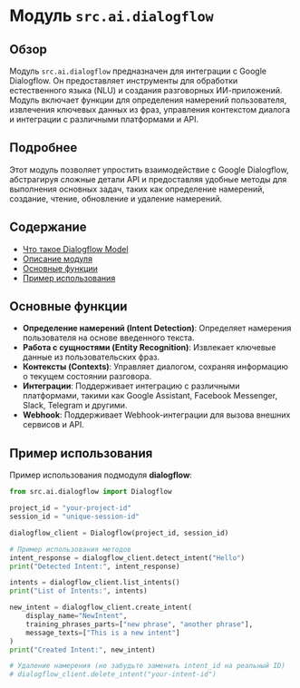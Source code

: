 # Модуль `src.ai.dialogflow`

## Обзор

Модуль `src.ai.dialogflow` предназначен для интеграции с Google Dialogflow. Он предоставляет инструменты для обработки естественного языка (NLU) и создания разговорных ИИ-приложений. Модуль включает функции для определения намерений пользователя, извлечения ключевых данных из фраз, управления контекстом диалога и интеграции с различными платформами и API.

## Подробнее

Этот модуль позволяет упростить взаимодействие с Google Dialogflow, абстрагируя сложные детали API и предоставляя удобные методы для выполнения основных задач, таких как определение намерений, создание, чтение, обновление и удаление намерений.

## Содержание

- [Что такое Dialogflow Model](#что-такое-dialogflow-model)
- [Описание модуля](#описание-модуля)
- [Основные функции](#основные-функции)
- [Пример использования](#пример-использования)

## Основные функции

- **Определение намерений (Intent Detection)**: Определяет намерения пользователя на основе введенного текста.
- **Работа с сущностями (Entity Recognition)**: Извлекает ключевые данные из пользовательских фраз.
- **Контексты (Contexts)**: Управляет диалогом, сохраняя информацию о текущем состоянии разговора.
- **Интеграции**: Поддерживает интеграцию с различными платформами, такими как Google Assistant, Facebook Messenger, Slack, Telegram и другими.
- **Webhook**: Поддерживает Webhook-интеграции для вызова внешних сервисов и API.

## Пример использования

Пример использования подмодуля **dialogflow**:

```python
from src.ai.dialogflow import Dialogflow

project_id = "your-project-id"
session_id = "unique-session-id"

dialogflow_client = Dialogflow(project_id, session_id)

# Пример использования методов
intent_response = dialogflow_client.detect_intent("Hello")
print("Detected Intent:", intent_response)

intents = dialogflow_client.list_intents()
print("List of Intents:", intents)

new_intent = dialogflow_client.create_intent(
    display_name="NewIntent",
    training_phrases_parts=["new phrase", "another phrase"],
    message_texts=["This is a new intent"]
)
print("Created Intent:", new_intent)

# Удаление намерения (не забудьте заменить intent_id на реальный ID)
# dialogflow_client.delete_intent("your-intent-id")